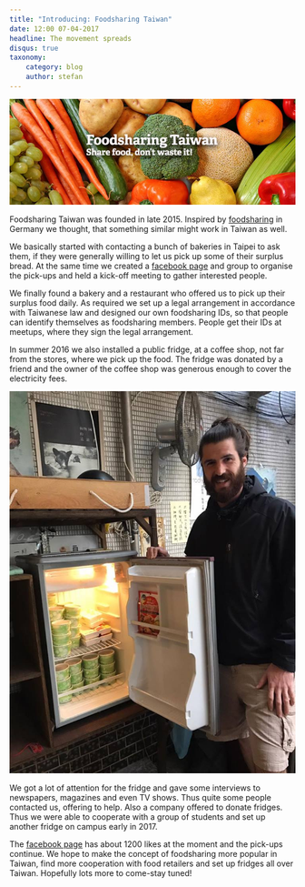 ```yaml
---
title: "Introducing: Foodsharing Taiwan"
date: 12:00 07-04-2017
headline: The movement spreads
disqus: true
taxonomy:
    category: blog
    author: stefan
---
```


![](fstaiwan.jpg)

Foodsharing Taiwan was founded in late 2015. Inspired by [foodsharing](https://foodsharing.de) in Germany we thought, that something similar might work in Taiwan as well.

We basically started with contacting a bunch of bakeries in Taipei to ask them, if they were generally willing to let us pick up some of their surplus bread. At the same time we created a [facebook page](https://www.facebook.com/foodsharingtaiwan/) and group to organise the pick-ups and held a kick-off meeting to gather interested people.

We finally found a bakery and a restaurant who offered us to pick up their surplus food daily. As required we set up a legal arrangement in accordance with Taiwanese law and designed our own foodsharing IDs, so that people can identify themselves as foodsharing members. People get their IDs at meetups, where they sign the legal arrangement.

In summer 2016 we also installed a public fridge, at a coffee shop, not far from the stores, where we pick up the food. The fridge was donated by a friend and the owner of the coffee shop was generous enough to cover the electricity fees.

![](Foodhub1.jpg)

We got a lot of attention for the fridge and gave some interviews to newspapers, magazines and even TV shows. Thus quite some people contacted us, offering to help. Also a company offered to donate fridges. Thus we were able to cooperate with a group of students and set up another fridge on campus early in 2017.

The [facebook page](https://www.facebook.com/foodsharingtaiwan/) has about 1200 likes at the moment and the pick-ups continue. We hope to make the concept of foodsharing more popular in Taiwan, find more cooperation with food retailers and set up fridges all over Taiwan. Hopefully lots more to come-stay tuned!
